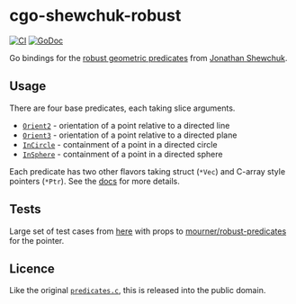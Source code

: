 # cgo-shewchuk-robust

[![CI][ci-badge]][ci] [![GoDoc][docs-badge]][docs]

Go bindings for the [robust geometric predicates][robust] from [Jonathan Shewchuk][shewchuk].

## Usage

There are four base predicates, each taking slice arguments.

* [`Orient2`][docs-orient2] - orientation of a point relative to a directed line
* [`Orient3`][docs-orient3] - orientation of a point relative to a directed plane
* [`InCircle`][docs-incircle] - containment of a point in a directed circle
* [`InSphere`][docs-insphere] - containment of a point in a directed sphere

Each predicate has two other flavors taking struct (`*Vec`) and C-array style pointers (`*Ptr`). See the [docs][] for more details.

## Tests

Large set of test cases from [here][tests] with props to [mourner/robust-predicates][tests-mourner] for the pointer.

## Licence

Like the original [`predicates.c`][predicates.c], this is released into the public domain.


[ci]: https://github.com/neilpa/cgo-shewchuk-robust/actions
[ci-badge]: https://github.com/neilpa/cgo-shewchuk-robust/workflows/Test/badge.svg
[docs]: https://godoc.org/neilpa.me/cgo-shewchuk-robust#section-documentation
[docs-badge]: https://godoc.org/neilpa.me/cgo-shewchuk-robust?status.svg
[docs-incircle]: https://pkg.go.dev/neilpa.me/cgo-shewchuk-robust#InCircle
[docs-insphere]: https://pkg.go.dev/neilpa.me/cgo-shewchuk-robust#InSphere
[docs-orient2]: https://pkg.go.dev/neilpa.me/cgo-shewchuk-robust#Orient2
[docs-orient3]: https://pkg.go.dev/neilpa.me/cgo-shewchuk-robust#Orient3
[predicates.c]: http://www.cs.cmu.edu/afs/cs/project/quake/public/code/predicates.c
[robust]: https://www.cs.cmu.edu/~quake/robust.html
[shewchuk]: https://people.eecs.berkeley.edu/~jrs/
[tests]: https://www.cs.cmu.edu/afs/cs/project/pscico/pscico/src/arithmetic/compiler1/test/
[tests-mourner]: https://github.com/mourner/robust-predicates/tree/master/test/fixtures